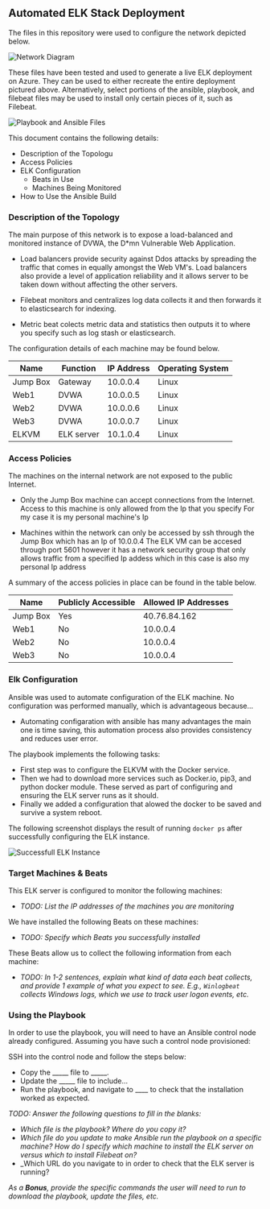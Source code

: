 ## Automated ELK Stack Deployment

The files in this repository were used to configure the network depicted below.

![Network Diagram](https://raw.githubusercontent.com/Youssefnjah/Cybersecurity-Work/main/Capture.PNG)

These files have been tested and used to generate a live ELK deployment on Azure. They can be used to either recreate the entire deployment pictured above. Alternatively, select portions of the ansible, playbook, and filebeat files may be used to install only certain pieces of it, such as Filebeat.

![Playbook and Ansible Files](https://github.com/Youssefnjah/Cybersecurity-Work/tree/main/ansible)

This document contains the following details:
- Description of the Topologu
- Access Policies
- ELK Configuration
  - Beats in Use
  - Machines Being Monitored
- How to Use the Ansible Build


### Description of the Topology

The main purpose of this network is to expose a load-balanced and monitored instance of DVWA, the D*mn Vulnerable Web Application.

- Load balancers provide security against Ddos attacks by spreading the traffic that comes in equally amongst the Web VM's. Load balancers also provide a level of application reliability and it allows server to be taken down without affecting the other servers.


- Filebeat monitors and centralizes log data collects it and then forwards it to elasticsearch for indexing.
- Metric beat colects metric data and statistics then outputs it to where you specify such as log stash or elasticsearch.

The configuration details of each machine may be found below.

| Name     | Function | IP Address | Operating System |
|----------|----------|------------|------------------|
| Jump Box | Gateway  | 10.0.0.4   | Linux            |
| Web1     | DVWA     | 10.0.0.5   | Linux                |
| Web2     | DVWA     | 10.0.0.6   | Linux                 |
| Web3     | DVWA     | 10.0.0.7   | Linux                 |
| ELKVM    | ELK server | 10.1.0.4   | Linux                  |

### Access Policies

The machines on the internal network are not exposed to the public Internet. 

- Only the Jump Box machine can accept connections from the Internet. Access to this machine is only allowed from the Ip that you specify For my case it is my personal machine's Ip

- Machines within the network can only be accessed by ssh through the Jump Box which has an Ip of 10.0.0.4 The ELK VM can be accesed through port 5601 however it has a network security group that only allows traffic from a specified Ip addess which in this case is also my personal Ip address


A summary of the access policies in place can be found in the table below.

| Name     | Publicly Accessible | Allowed IP Addresses |
|----------|---------------------|----------------------|
| Jump Box | Yes                 | 40.76.84.162         |
| Web1     | No                  | 10.0.0.4             |
| Web2     | No                  | 10.0.0.4             |
| Web3     | No                  | 10.0.0.4             |

### Elk Configuration

Ansible was used to automate configuration of the ELK machine. No configuration was performed manually, which is advantageous because...
- Automating configaration with ansible has many advantages the main one is time saving, this automation process also provides consistency and reduces user error.

The playbook implements the following tasks:
- First step was to configure the ELKVM with the Docker service.
- Then we had to download more services such as Docker.io, pip3, and python docker module. These served as part of configuring and ensuring the ELK server runs as it should. 
- Finally we added a configuration that alowed the docker to be saved and survive a system reboot.

The following screenshot displays the result of running `docker ps` after successfully configuring the ELK instance.

![Successfull ELK Instance](https://github.com/Youssefnjah/Cybersecurity-Work/blob/main/PScommand.PNG)

### Target Machines & Beats
This ELK server is configured to monitor the following machines:
- _TODO: List the IP addresses of the machines you are monitoring_

We have installed the following Beats on these machines:
- _TODO: Specify which Beats you successfully installed_

These Beats allow us to collect the following information from each machine:
- _TODO: In 1-2 sentences, explain what kind of data each beat collects, and provide 1 example of what you expect to see. E.g., `Winlogbeat` collects Windows logs, which we use to track user logon events, etc._

### Using the Playbook
In order to use the playbook, you will need to have an Ansible control node already configured. Assuming you have such a control node provisioned: 

SSH into the control node and follow the steps below:
- Copy the _____ file to _____.
- Update the _____ file to include...
- Run the playbook, and navigate to ____ to check that the installation worked as expected.

_TODO: Answer the following questions to fill in the blanks:_
- _Which file is the playbook? Where do you copy it?_
- _Which file do you update to make Ansible run the playbook on a specific machine? How do I specify which machine to install the ELK server on versus which to install Filebeat on?_
- _Which URL do you navigate to in order to check that the ELK server is running?

_As a **Bonus**, provide the specific commands the user will need to run to download the playbook, update the files, etc._
